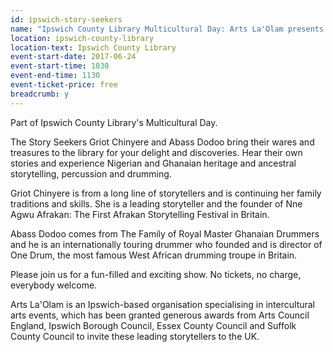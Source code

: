 ```yaml
---
id: ipswich-story-seekers
name: "Ipswich County Library Multicultural Day: Arts La'Olam presents Story Seekers (performance)"
location: ipswich-county-library
location-text: Ipswich County Library
event-start-date: 2017-06-24
event-start-time: 1030
event-end-time: 1130
event-ticket-price: free
breadcrumb: y
---
```


Part of Ipswich County Library's Multicultural Day.

The Story Seekers Griot Chinyere and Abass Dodoo bring their wares and treasures to the library for your delight and discoveries. Hear their own stories and experience Nigerian and Ghanaian heritage and ancestral storytelling, percussion and drumming.

Griot Chinyere is from a long line of storytellers and is continuing her family traditions and skills. She is a leading storyteller and the founder of Nne Agwu Afrakan: The First Afrakan Storytelling Festival in Britain.

Abass Dodoo comes from The Family of Royal Master Ghanaian Drummers and he is an internationally touring drummer who founded and is director of One Drum, the most famous West African drumming troupe in Britain.

Please join us for a fun-filled and exciting show. No tickets, no charge, everybody welcome.

Arts La'Olam is an Ipswich-based organisation specialising in intercultural arts events, which has been granted generous awards from Arts Council England, Ipswich Borough Council, Essex County Council and Suffolk County Council to invite these leading storytellers to the UK.
